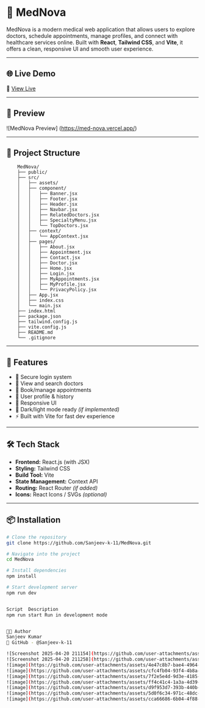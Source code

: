 # 🏥 MedNova

MedNova is a modern medical web application that allows users to explore doctors, schedule appointments, manage profiles, and connect with healthcare services online. Built with **React**, **Tailwind CSS**, and **Vite**, it offers a clean, responsive UI and smooth user experience.

---

## 🌐 Live Demo

🔗 [View Live](https://med-nova.vercel.app/) &nbsp; 

---

## 📸 Preview

![MedNova Preview]  (https://med-nova.vercel.app/)

---

## 📁 Project Structure
        
        MedNova/
        ├── public/
        ├── src/
        │   ├── assets/
        │   ├── component/
        │   │   ├── Banner.jsx
        │   │   ├── Footer.jsx
        │   │   ├── Header.jsx
        │   │   ├── Navbar.jsx
        │   │   ├── RelatedDoctors.jsx
        │   │   ├── SpecialtyMenu.jsx
        │   │   └── TopDoctors.jsx
        │   ├── context/
        │   │   └── AppContext.jsx
        │   ├── pages/
        │   │   ├── About.jsx
        │   │   ├── Appointment.jsx
        │   │   ├── Contact.jsx
        │   │   ├── Doctor.jsx
        │   │   ├── Home.jsx
        │   │   ├── Login.jsx
        │   │   ├── MyAppointments.jsx
        │   │   ├── MyProfile.jsx
        │   │   └── PrivacyPolicy.jsx
        │   ├── App.jsx
        │   ├── index.css
        │   └── main.jsx
        ├── index.html
        ├── package.json
        ├── tailwind.config.js
        ├── vite.config.js
        ├── README.md
        └── .gitignore
        

---

## 🚀 Features

- 🔐 Secure login system
- 🏥 View and search doctors
- 📆 Book/manage appointments
- 🧾 User profile & history
- 📱 Responsive UI
- 🌙 Dark/light mode ready *(if implemented)*
- ⚡ Built with Vite for fast dev experience

---

## 🛠️ Tech Stack

- **Frontend:** React.js (with JSX)
- **Styling:** Tailwind CSS
- **Build Tool:** Vite
- **State Management:** Context API
- **Routing:** React Router *(if added)*
- **Icons:** React Icons / SVGs *(optional)*

---

## 📦 Installation

```bash
# Clone the repository
git clone https://github.com/Sanjeev-k-11/MedNova.git

# Navigate into the project
cd MedNova

# Install dependencies
npm install

# Start development server
npm run dev


Script	Description
npm run start Run in development mode


👨‍💻 Author
Sanjeev Kumar
📌 GitHub - @Sanjeev-k-11

![Screenshot 2025-04-20 211154](https://github.com/user-attachments/assets/f1401249-d57b-4b21-be9a-2ea66b4f8218)
![Screenshot 2025-04-20 211258](https://github.com/user-attachments/assets/40db3e57-357a-43eb-ae63-b04ee9f3401e)
![image](https://github.com/user-attachments/assets/4e47c8b7-bae4-4964-a70d-443b55de6921)
![image](https://github.com/user-attachments/assets/cfc4fb04-93f4-4b8a-ae40-d8309d45c913)
![image](https://github.com/user-attachments/assets/7f2e5e4d-9d3e-4185-831f-c25879fe0864)
![image](https://github.com/user-attachments/assets/ff4c41c4-1a3a-4d39-887c-4cb934fbb4db)
![image](https://github.com/user-attachments/assets/d9f953d7-393b-440b-8a10-901b6a4234d1)
![image](https://github.com/user-attachments/assets/5d0f6c34-971c-48dc-a3ff-03369832bbba)
![image](https://github.com/user-attachments/assets/cca66686-6b04-4f88-a2dd-f95c214e1203)

